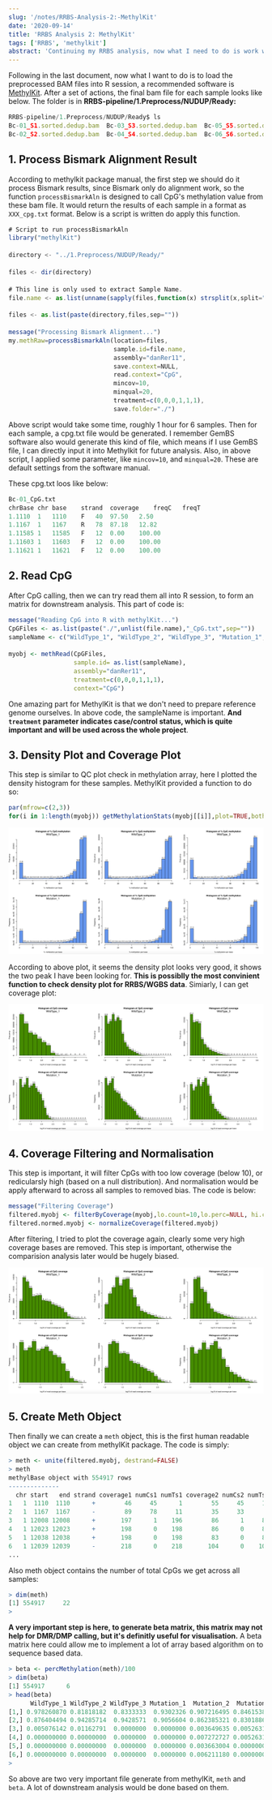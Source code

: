 ```yaml
---
slug: '/notes/RRBS-Analysis-2:-MethylKit'
date: '2020-09-14'
title: 'RRBS Analysis 2: MethylKit'
tags: ['RRBS', 'methylkit']
abstract: 'Continuing my RRBS analysis, now what I need to do is work with the Bismark mapped bam file, transfer them into readable CpG information. The package I am using here is MethylKit.'
---
```


Following in the last document, now what I want to do is to load the preprocessed BAM files into R session, a recommended software is [MethylKit](https://www.bioconductor.org/packages/release/bioc/html/methylKit.html). After a set of actions, the final bam file for each sample looks like below. The folder is in **RRBS-pipeline/1.Preprocess/NUDUP/Ready:**

```jsx
RRBS-pipeline/1.Preprocess/NUDUP/Ready$ ls
Bc-01_S1.sorted.dedup.bam  Bc-03_S3.sorted.dedup.bam  Bc-05_S5.sorted.dedup.bam
Bc-02_S2.sorted.dedup.bam  Bc-04_S4.sorted.dedup.bam  Bc-06_S6.sorted.dedup.bam
```

## 1. Process Bismark Alignment Result

According to methylkit package manual, the first step we should do it process Bismark results, since Bismark only do alignment work, so the function `processBismarkAln` is designed to call CpG's methylation value from these bam file. It would return the results of each sample in a format as `XXX_cpg.txt` format. Below is a script is written do apply this function.

```jsx
# Script to run processBismarkAln
library("methylKit")

directory <- "../1.Preprocess/NUDUP/Ready/"

files <- dir(directory)

# This line is only used to extract Sample Name.
file.name <- as.list(unname(sapply(files,function(x) strsplit(x,split="_")[[1]][1])))

files <- as.list(paste(directory,files,sep=""))

message("Processing Bismark Alignment...")
my.methRaw=processBismarkAln(location=files,
                             sample.id=file.name,
                             assembly="danRer11",
                             save.context=NULL,
                             read.context="CpG",
                             mincov=10,
                             minqual=20,
                             treatment=c(0,0,0,1,1,1),
                             save.folder="./")
```

Above script would take some time, roughly 1 hour for 6 samples. Then for each sample, a cpg.txt file would be generated. I remember GemBS software also would generate this kind of file, which means if I use GemBS file, I can directly input it into Methylkit for future analysis. Also, in above script, I applied some parameter, like `mincov=10`, and `minqual=20`. These are default settings from the software manual.

These cpg.txt loos like below:

```r
Bc-01_CpG.txt
chrBase chr base    strand  coverage    freqC   freqT
1.1110  1   1110    F   40  97.50   2.50
1.1167  1   1167    R   78  87.18   12.82
1.11585 1   11585   F   12  0.00    100.00
1.11603 1   11603   F   12  0.00    100.00
1.11621 1   11621   F   12  0.00    100.00
```

## 2. Read CpG

After CpG calling, then we can try read them all into R session, to form an matrix for downstream analysis. This part of code is:

```r
message("Reading CpG into R with methylKit...")
CpGFiles <- as.list(paste("./",unlist(file.name),"_CpG.txt",sep=""))
sampleName <- c("WildType_1", "WildType_2", "WildType_3", "Mutation_1", "Mutation_2", "Mutation_3")

myobj <- methRead(CpGFiles,
                  sample.id= as.list(sampleName),
                  assembly="danRer11",
                  treatment=c(0,0,0,1,1,1),
                  context="CpG")
```

One amazing part for MethylKit is that we don't need to prepare reference genome ourselves. In above code, the sampleName is important. **And `treatment` parameter indicates case/control status, which is quite important and will be used across the whole project**.

## 3. Density Plot and Coverage Plot

This step is similar to QC plot check in methylation array, here I plotted the density histogram for these samples. MethylKit provided a function to do so:

```r
par(mfrow=c(2,3))
for(i in 1:length(myobj)) getMethylationStats(myobj[[i]],plot=TRUE,both.strands=FALSE)
```

![Density Histgram](./figure1.png)

According to above plot, it seems the density plot looks very good, it shows the two peak I have been looking for. **This is possiblly the most convinient function to check density plot for RRBS/WGBS data**. Simiarly, I can get coverage plot:

![Coverage Plot](./figure2.png)

## 4. Coverage Filtering and Normalisation

This step is important, it will filter CpGs with too low coverage (below 10), or redicularsly high (based on a null distribution). And normalisation would be apply afterward to across all samples to removed bias. The code is below:

```r
message("Filtering Coverage")
filtered.myobj <- filterByCoverage(myobj,lo.count=10,lo.perc=NULL, hi.count=NULL,hi.perc=99.9)
filtered.normed.myobj <- normalizeCoverage(filtered.myobj)
```

After filtering, I tried to plot the coverage again, clearly some very high coverage bases are removed. This step is important, otherwise the comparision analysis later would be hugely biased.

![Filtered & Normalised Coverage Plot](./figure3.png)

## 5. Create Meth Object

Then finally we can create a `meth` object, this is the first human readable object we can create from methylKit package. The code is simply:

```r
> meth <- unite(filtered.myobj, destrand=FALSE)
> meth
methylBase object with 554917 rows
--------------
  chr start   end strand coverage1 numCs1 numTs1 coverage2 numCs2 numTs2
1   1  1110  1110      +        46     45      1        55     45     10
2   1  1167  1167      -        89     78     11        35     33      2
3   1 12008 12008      +       197      1    196        86      1     85
4   1 12023 12023      +       198      0    198        86      0     86
5   1 12038 12038      +       198      0    198        83      0     83
6   1 12039 12039      -       218      0    218       104      0    104
...
```

Also meth object contains the number of total CpGs we get across all samples:

```r
> dim(meth)
[1] 554917     22
>
```

**A very important step is here, to generate beta matrix, this matrix may not help for DMR/DMP calling, but it's definitly useful for visualisation.** A beta matrix here could allow me to implement a lot of array based algorithm on to sequence based data.

```r
> beta <- percMethylation(meth)/100
> dim(beta)
[1] 554917      6
> head(beta)
      WildType_1 WildType_2 WildType_3 Mutation_1  Mutation_2  Mutation_3
[1,] 0.978260870 0.81818182  0.8333333  0.9302326 0.907216495 0.846153846
[2,] 0.876404494 0.94285714  0.9428571  0.9056604 0.862385321 0.830188679
[3,] 0.005076142 0.01162791  0.0000000  0.0000000 0.003649635 0.005263158
[4,] 0.000000000 0.00000000  0.0000000  0.0000000 0.007272727 0.005263158
[5,] 0.000000000 0.00000000  0.0000000  0.0000000 0.003663004 0.000000000
[6,] 0.000000000 0.00000000  0.0000000  0.0000000 0.006211180 0.000000000
>
```

So above are two very important file generate from methylKit, `meth` and `beta`. A lot of downstream analysis would be done based on them.